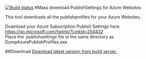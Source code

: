 [![Build status](https://ci.appveyor.com/api/projects/status/mcaeycqc3uqew1vk?svg=true)](https://ci.appveyor.com/project/michielpost/dumpazurepublishprofiles)
#Mass download PublishSettings for Azure Websites

This tool downloads all the publishprofiles for your Azure Websites.

Download your Azure Subscription Publish Settings here: https://go.microsoft.com/fwlink/?LinkId=254432  
Place the .publishsettings file in the same directory as DumpAzurePublishProfiles.exe

##Download
[Download latest version from build server.](https://ci.appveyor.com/project/michielpost/dumpazurepublishprofiles/build/artifacts)

